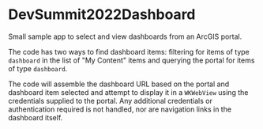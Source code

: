 # DevSummit2022Dashboard

Small sample app to select and view dashboards from an ArcGIS portal.

The code has two ways to find dashboard items: filtering for items of type `dashboard` in the list of "My Content" items and querying the portal for items of type `dashboard`.

The code will assemble the dashboard URL based on the portal and dashboard item selected and attempt to display it in a `WKWebView` using the credentials supplied to the portal.  Any additional credentials or authentication required is not handled, nor are navigation links in the dashboard itself.
